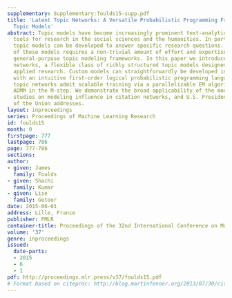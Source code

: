 ```yaml
---
supplementary: Supplementary:foulds15-supp.pdf
title: 'Latent Topic Networks: A Versatile Probabilistic Programming Framework for
  Topic Models'
abstract: Topic models have become increasingly prominent text-analytic machine learning
  tools for research in the social sciences and the humanities. In particular, custom
  topic models can be developed to answer specific research questions. The design
  of these models requires a non-trivial amount of effort and expertise, motivating
  general-purpose topic modeling frameworks. In this paper we introduce latent topic
  networks, a flexible class of richly structured topic models designed to facilitate
  applied research. Custom models can straightforwardly be developed in our framework
  with an intuitive first-order logical probabilistic programming language. Latent
  topic networks admit scalable training via a parallelizable EM algorithm which leverages
  ADMM in the M-step. We demonstrate the broad applicability of the models with case
  studies on modeling influence in citation networks, and U.S. Presidential State
  of the Union addresses.
layout: inproceedings
series: Proceedings of Machine Learning Research
id: foulds15
month: 0
firstpage: 777
lastpage: 786
page: 777-786
sections: 
author:
- given: James
  family: Foulds
- given: Shachi
  family: Kumar
- given: Lise
  family: Getoor
date: 2015-06-01
address: Lille, France
publisher: PMLR
container-title: Proceedings of the 32nd International Conference on Machine Learning
volume: '37'
genre: inproceedings
issued:
  date-parts:
  - 2015
  - 6
  - 1
pdf: http://proceedings.mlr.press/v37/foulds15.pdf
# Format based on citeproc: http://blog.martinfenner.org/2013/07/30/citeproc-yaml-for-bibliographies/
---
```

